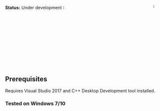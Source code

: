 **Status:** Under development <img src="https://img.icons8.com/color/2x/under-construction.png"  width=5% />
<img src="https://icons.iconarchive.com/icons/goodstuff-no-nonsense/free-space/72/alien-5-icon.png" width=5% align="right" />
## Prerequisites 
Requires Visual Studio 2017 and C++ Desktop Development tool installed.
### Tested on Windows 7/10 
